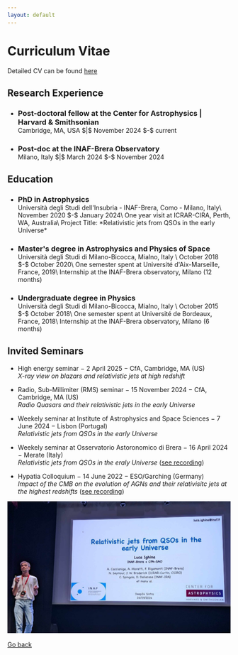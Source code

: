 ```yaml
---
layout: default
---
```


# Curriculum Vitae

Detailed CV can be found [here](docs/CV_Ighina.pdf)

## Research Experience
- <h3 style="margin-bottom: 0;">Post-doctoral fellow at the Center for Astrophysics | Harvard & Smithsonian</h3>
  Cambridge, MA, USA $|$ November 2024 $-$ current
- <h3 style="margin-bottom: 0;">Post-doc at the INAF-Brera Observatory</h3>
  Milano, Italy $|$ March 2024 $-$ November 2024

## Education
- <h3 style="margin-bottom: 0;">PhD in Astrophysics</h3>
  Università degli Studi dell'Insubria - INAF-Brera, Como - Milano, Italy\
  November 2020 $-$ January 2024\
  One year visit at ICRAR-CIRA, Perth, WA, Australia\
  Project Title: *Relativistic jets from QSOs in the early Universe*

- <h3 style="margin-bottom: 0;">Master's degree in Astrophysics and Physics of Space</h3> 
  Università degli Studi di Milano-Bicocca, Mialno, Italy \
  October 2018 $-$ October 2020\
  One semester spent at Université d'Aix-Marseille, France, 2019\
  Internship at the INAF-Brera observatory, Milano (12 months)

- <h3 style="margin-bottom: 0;">Undergraduate degree in Physics</h3>
  Università degli Studi di Milano-Bicocca, Mialno, Italy \
  October 2015 $-$ October 2018\
  One semester spent at Université de Bordeaux, France, 2018\
  Internship at the INAF-Brera observatory, Milano (6 months)


<!--  ## First Author Publications

Full list of referred publications can be found **[here](https://ui.adsabs.harvard.edu/public-libraries/1d8_iPsRTDOkwPHmys5B_g)**.
-->

## Invited Seminars

- High energy seminar $-$ 2 April 2025 $-$ CfA, Cambridge, MA (US)\
*X-ray view on blazars and relativistic jets at high redshift*

- Radio, Sub-Millimiter (RMS) seminar $-$ 15 November 2024 $-$ CfA, Cambridge, MA (US)\
  *Radio Quasars and their relativistic jets in the early Universe*

- Weekely seminar at Institute of Astrophysics and Space Sciences $-$ 7 June 2024 $-$ Lisbon (Portugal)\
  *Relativistic jets from QSOs in the early Universe*

- Weekely seminar at Osservatorio Astoronomico di Brera $-$ 16 April 2024 $-$ Merate (Italy) \
  *Relativistic jets from QSOs in the eraly Universe*
  ([see recording](https://drive.google.com/file/d/1OXlkIJecYG4UiS-rz4gBZ3r061ZNtuXI/view))

- Hypatia Colloquium $-$ 14 June 2022 $-$ ESO/Garching (Germany)\
  *Impact of the CMB on the evolution of AGNs and their relativisitc jets at the highest redshifts*
  ([see recording](https://www.youtube.com/watch?v=1Up8CkW6O1k))


<img src="images/Deep24_conf.jpeg" width="512" title="Me presenting at the Deep24 conference in Sintra, Portugal"/>

[Go back](./)

